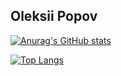 
## Oleksii Popov

[![Anurag's GitHub stats](https://github-readme-stats.vercel.app/api?username=PopovAleksey&show_icons=true&theme=prussian)](https://github.com/PopovAleksey)

[![Top Langs](https://github-readme-stats.vercel.app/api/top-langs/?username=PopovAleksey&theme=prussian)](https://github.com/PopovAleksey)

